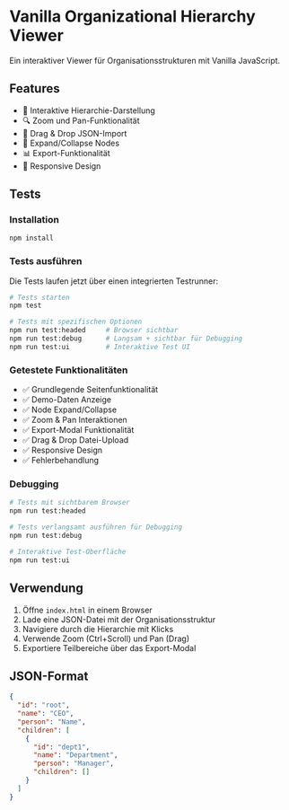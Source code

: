 # Vanilla Organizational Hierarchy Viewer

Ein interaktiver Viewer für Organisationsstrukturen mit Vanilla JavaScript.

## Features

- 🌳 Interaktive Hierarchie-Darstellung
- 🔍 Zoom und Pan-Funktionalität
- 📁 Drag & Drop JSON-Import
- 🔄 Expand/Collapse Nodes
- 📊 Export-Funktionalität
- 📱 Responsive Design

## Tests

### Installation

```bash
npm install
```

### Tests ausführen

Die Tests laufen jetzt über einen integrierten Testrunner:

```bash
# Tests starten
npm test

# Tests mit spezifischen Optionen
npm run test:headed     # Browser sichtbar
npm run test:debug      # Langsam + sichtbar für Debugging
npm run test:ui         # Interaktive Test UI
```

### Getestete Funktionalitäten

- ✅ Grundlegende Seitenfunktionalität
- ✅ Demo-Daten Anzeige
- ✅ Node Expand/Collapse
- ✅ Zoom & Pan Interaktionen
- ✅ Export-Modal Funktionalität
- ✅ Drag & Drop Datei-Upload
- ✅ Responsive Design
- ✅ Fehlerbehandlung

### Debugging

```bash
# Tests mit sichtbarem Browser
npm run test:headed

# Tests verlangsamt ausführen für Debugging
npm run test:debug

# Interaktive Test-Oberfläche
npm run test:ui
```

## Verwendung

1. Öffne `index.html` in einem Browser
2. Lade eine JSON-Datei mit der Organisationsstruktur
3. Navigiere durch die Hierarchie mit Klicks
4. Verwende Zoom (Ctrl+Scroll) und Pan (Drag)
5. Exportiere Teilbereiche über das Export-Modal

## JSON-Format

```json
{
  "id": "root",
  "name": "CEO",
  "person": "Name",
  "children": [
    {
      "id": "dept1",
      "name": "Department",
      "person": "Manager",
      "children": []
    }
  ]
}
```
